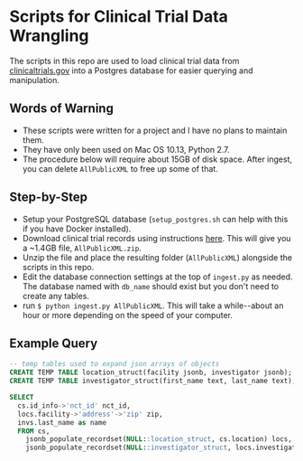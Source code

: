 # Scripts for Clinical Trial Data Wrangling

The scripts in this repo are used to load clinical trial data from [clinicaltrials.gov](https://clinicaltrials.gov/ct2/home) into a Postgres database for easier querying and manipulation.


## Words of Warning

  * These scripts were written for a project and I have no plans to maintain them.
  * They have only been used on Mac OS 10.13, Python 2.7.
  * The procedure below will require about 15GB of disk space. After ingest, you can delete `AllPublicXML` to free up some of that.

## Step-by-Step

  * Setup your PostgreSQL database (`setup_postgres.sh` can help with this if you have Docker installed).
  * Download clinical trial records using instructions [here](https://clinicaltrials.gov/ct2/resources/download#DownloadAllData). This will give you a ~1.4GB file, `AllPublicXML.zip`.
  * Unzip the file and place the resulting folder (`AllPublicXML`) alongside the scripts in this repo.
  * Edit the database connection settings at the top of `ingest.py` as needed. The database named with `db_name` should exist but you don't need to create any tables.
  * run `$ python ingest.py AllPublicXML`. This will take a while--about an hour or more depending on the speed of your computer.

## Example Query

```sql
-- temp tables used to expand json arrays of objects
CREATE TEMP TABLE location_struct(facility jsonb, investigator jsonb);
CREATE TEMP TABLE investigator_struct(first_name text, last_name text);

SELECT
  cs.id_info->'nct_id' nct_id,
  locs.facility->'address'->'zip' zip,
  invs.last_name as name
  FROM cs,
    jsonb_populate_recordset(NULL::location_struct, cs.location) locs,
    jsonb_populate_recordset(NULL::investigator_struct, locs.investigator) invs;
```

